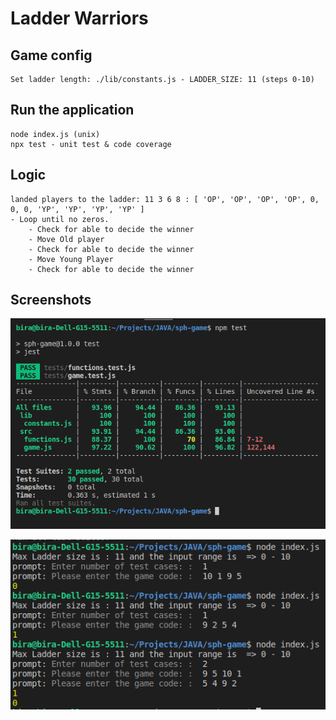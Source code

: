 # Ladder Warriors 

## Game config
    Set ladder length: ./lib/constants.js - LADDER_SIZE: 11 (steps 0-10)

## Run the application
    node index.js (unix)
    npx test - unit test & code coverage

## Logic

    landed players to the ladder: 11 3 6 8 : [ 'OP', 'OP', 'OP', 'OP', 0, 0, 0, 'YP', 'YP', 'YP', 'YP' ]
    - Loop until no zeros.
        - Check for able to decide the winner
        - Move Old player
        - Check for able to decide the winner
        - Move Young Player 
        - Check for able to decide the winner
    

## Screenshots

![screenshot](unit.png)
    
![screenshot](use.png)
